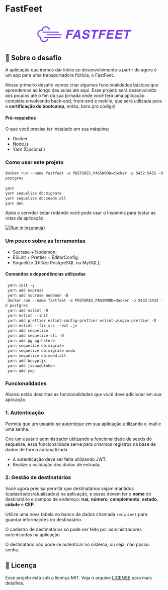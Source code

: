 # FastFeet
<h1 align="center">
  <img alt="Fastfeet" title="Fastfeet" src=".github/logo.png" width="300px" />
</h1>


## :rocket: Sobre o desafio

A aplicação que iremos dar início ao desenvolvimento a partir de agora é um app para uma transportadora fictícia, o FastFeet.

Nesse primeiro desafio vamos criar algumas funcionalidades básicas que aprendemos ao longo das aulas até aqui. Esse projeto será desenvolvido aos poucos até o fim da sua jornada onde você terá uma aplicação completa envolvendo back-end, front-end e mobile, que será utilizada para a **certificação do bootcamp**, então, bora pro código!

#### **Pré-requisitos**

O que você precisa ter instalado em sua máquina:

- Docker
- Node.js
- Yarn (Opcional)


### **Como usar este projeto**

```
docker run --name fastfeet -e POSTGRES_PASSWORD=docker -p 5432:5432 -d postgres

yarn
yarn sequelize db:migrate
yarn sequelize db:seeds:all
yarn dev
```

Após o servidor estar rodando você pode usar o Insomnia para testar as rotas da aplicação

[![Run in Insomnia}](https://insomnia.rest/images/run.svg)](https://insomnia.rest/run/?label=FASTFEET&uri=https%3A%2F%2Fraw.githubusercontent.com%2FARTHURPC03%2FFastFeet%2Fmaster%2FInsomnia_2020-02-26.json)
### **Um pouco sobre as ferramentas**

- Sucrase + Nodemon;
- ESLint + Prettier + EditorConfig;
- Sequelize (Utilize PostgreSQL ou MySQL);

#### **Comandos e dependências utilizadas**

```
 yarn init -y
 yarn add express
 yarn add sucrase nodemon -D
 docker run --name fastfeet -e POSTGRES_PASSWORD=docker -p 5432:5432 -d postgres
 yarn add eslint -D
 yarn eslint --init
 yarn add prettier eslint-config-prettier eslint-plugin-prettier -D
 yarn eslint --fix src --ext .js
 yarn add sequelize
 yarn add sequelize-cli -D
 yarn add pg pg-hstore
 yarn sequelize db:migrate
 yarn sequelize db:migrate undo
 yarn sequelize db:seed:all
 yarn add bcryptjs
 yarn add jsonwebtoken
 yarn add yup
```


### **Funcionalidades**

Abaixo estão descritas as funcionalidades que você deve adicionar em sua aplicação.

### 1. Autenticação

Permita que um usuário se autentique em sua aplicação utilizando e-mail e uma senha.

Crie um usuário administrador utilizando a funcionalidade de seeds do sequelize, essa funcionalidade serve para criarmos registros na base de dados de forma automatizada.

- A autenticação deve ser feita utilizando JWT.
- Realize a validação dos dados de entrada;

### 2. Gestão de destinatários

Você agora precisa permitir que destinatários sejam mantidos (cadastrados/atualizados) na aplicação, e esses devem ter o **nome** do destinatário e campos de endereço: **rua**, **número**, **complemento**, **estado**, **cidade** e **CEP**.

Utilize uma nova tabela no banco de dados chamada `recipient` para guardar informações do destinatário.

O cadastro de destinatários só pode ser feito por administradores autenticados na aplicação.

O destinatário não pode se autenticar no sistema, ou seja, não possui senha.

## :memo: Licença

Esse projeto está sob a licença MIT. Veja o arquivo [LICENSE](LICENSE.md) para mais detalhes.
